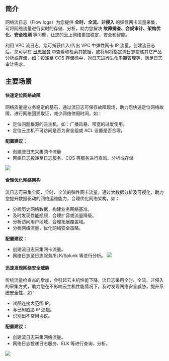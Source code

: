 ## 简介
网络流日志（Flow logs）为您提供 **全时、全流、非侵入** 的弹性网卡流量采集，可将网络流量进行实时的存储、分析，助力您解决 **故障排查、合规审计、架构优化、安全检测** 等问题，让您的云上网络更加稳定、安全和智能。

利用 VPC 流日志，您可捕获传入/传出 VPC 中弹性网卡 IP 流量。创建流日志后，您可以在 [日志服务](https://cloud.tencent.com/product/cls) 中查看和检索其数据，或将用将指定流日志投递其它产品分析或存储，如：投递至 COS 存储桶中，对日志进行生命周期管理等，满足日志审计需求。

## 主要场景
#### 快速定位网络故障
网络质量是业务稳定的基石，通过流日志可保存故障现场，助力您快速定位网络故障，进行网络回溯取证，减少网络停用时间，如：
- 定位问题根源的云主机，如：广播风暴、带宽的过度使用。
- 定位云主机不可访问是否为安全组或 ACL 设置是否合理。

**配置建议：**
- 创建流日志采集网卡流量
- 网络日志投递至日志服务、COS 等服务进行查询、分析或存储

![](https://mc.qcloudimg.com/static/img/78c2ad5c8e474bbf9fcaa2e53a1988a3/image.png)

#### 合理优化网络架构
流日志可采集全网、全时、全流的弹性网卡流量，通过大数据分析及可视化，助力您提升数据驱动的网络运维能力，合理优化网络架构，如：

- 分析历史网络数据，构建业务网络基准。
- 及时发现性能瓶颈，合理扩容或流量降级。
- 分析访问用户地域，合理拓展覆盖域。
- 分析网络流量，优化网络安全策略。

**配置建议：**
- 创建流日志采集网卡流量。
- 网络日志至日志服务/ELK/Splunk 等进行分析。
![](https://mc.qcloudimg.com/static/img/2f866e705c34632fec0cf121c858dc84/image.png)

#### 迅速发现网络安全威胁
传统流量检查点的增加，会引起云主机性能下降，流日志采用全时、全流、非侵入的采集方式，助力您在不影响云主机性能情况下，及时发现网络安全威胁，提升系统安全性，如：
- 试图连接大范围 IP。
- 与已知威胁 IP 通信。
- 识别出不常用协议。

**配置建议：**
- 创建流日志采集网络流量。
- 网络日志投递日志服务、ELK 等进行查询、分析。

![](https://mc.qcloudimg.com/static/img/ae9fcb38fb9e537e829fb1e973a76893/image.png)
